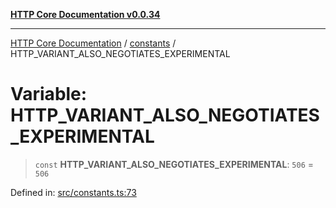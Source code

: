[**HTTP Core Documentation v0.0.34**](../../README.md)

***

[HTTP Core Documentation](../../modules.md) / [constants](../README.md) / HTTP\_VARIANT\_ALSO\_NEGOTIATES\_EXPERIMENTAL

# Variable: HTTP\_VARIANT\_ALSO\_NEGOTIATES\_EXPERIMENTAL

> `const` **HTTP\_VARIANT\_ALSO\_NEGOTIATES\_EXPERIMENTAL**: `506` = `506`

Defined in: [src/constants.ts:73](https://github.com/stonemjs/http-core/blob/424f80742be298e137f118c0e2e80266a8a78f3c/src/constants.ts#L73)
